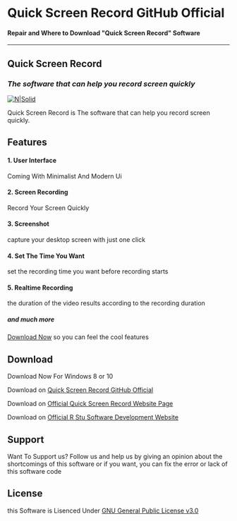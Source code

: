 

# Quick Screen Record GitHub Official
#### Repair and Where to Download "Quick Screen Record" Software

---

## Quick Screen Record
### _The software that can help you record screen quickly_

[![N|Solid](https://user-images.githubusercontent.com/87744449/126456909-6b4b0bff-9ea9-4d33-8438-3e3f32ed8de9.png)](https://rstudioanimation.wixsite.com/rstuanim/quickscreenrecord)

Quick Screen Record is The software that can help you record screen quickly.


## Features

#### 1. User Interface
Coming With Minimalist And Modern Ui
#### 2. Screen Recording
Record Your Screen Quickly
#### 3. Screenshot
capture your desktop screen with just one click
#### 4. Set The Time You Want
set the recording time you want before recording starts
#### 5. Realtime Recording
the duration of the video results according to the recording duration

##### and much more
[Download Now](#download) so you can feel the cool features


## Download

Download Now For Windows 8 or 10



Download on [Quick Screen Record GitHub Official](https://github.com/rstusoftdev/QSR/releases) 





Download on [Official Quick Screen Record Website Page](https://rstudioanimation.wixsite.com/rstuanim/qsr-download) 





Download on [Official R Stu Software Development Website](https://r-stu-software-development.github.io/Website-Pages/) 



## Support
Want To Support us?
Follow us and help us by giving an opinion about the shortcomings of this software or if you want, you can fix the error or lack of this software code


## License

this Software is Lisenced Under [GNU General Public License v3.0](https://www.gnu.org/licenses/gpl-3.0.en.html)

